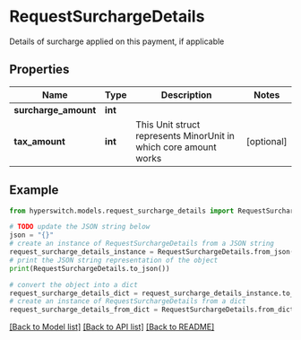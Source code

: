 # RequestSurchargeDetails

Details of surcharge applied on this payment, if applicable

## Properties

Name | Type | Description | Notes
------------ | ------------- | ------------- | -------------
**surcharge_amount** | **int** |  | 
**tax_amount** | **int** | This Unit struct represents MinorUnit in which core amount works | [optional] 

## Example

```python
from hyperswitch.models.request_surcharge_details import RequestSurchargeDetails

# TODO update the JSON string below
json = "{}"
# create an instance of RequestSurchargeDetails from a JSON string
request_surcharge_details_instance = RequestSurchargeDetails.from_json(json)
# print the JSON string representation of the object
print(RequestSurchargeDetails.to_json())

# convert the object into a dict
request_surcharge_details_dict = request_surcharge_details_instance.to_dict()
# create an instance of RequestSurchargeDetails from a dict
request_surcharge_details_from_dict = RequestSurchargeDetails.from_dict(request_surcharge_details_dict)
```
[[Back to Model list]](../README.md#documentation-for-models) [[Back to API list]](../README.md#documentation-for-api-endpoints) [[Back to README]](../README.md)


